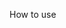 How to use
<head>
    <meta charset="UTF-8" />
    <meta name="viewport" content="width=device-width, initial-scale=1, shrink-to-fit=no" />
    <meta http-equiv="x-ua-compatible" content="ie=edge" />
    <title>Material Design for Bootstrap</title>
    <!-- Font Awesome -->
    <link rel="stylesheet" href="https://use.fontawesome.com/releases/v5.11.2/css/all.css" />
    <!-- Google Fonts Roboto -->
    <link rel="stylesheet" href="https://fonts.googleapis.com/css2?family=Roboto:wght@300;400;500;700&display=swap" />
    <!-- MDB -->
    <link rel="stylesheet" href="css/mdb.min.css" />
    <!-- Custom styles -->
    <link rel="stylesheet" href="css/style.css" />
</head>

<!-- MDB -->
<script type="text/javascript" src="js/mdb.min.js"></script>
<!-- Custom scripts -->
<script type="text/javascript" src="js/script.js"></script>